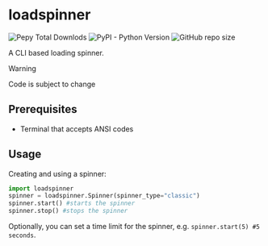 # loadspinner
![Pepy Total Downlods](https://img.shields.io/pepy/dt/loadspinner)
![PyPI - Python Version](https://img.shields.io/pypi/pyversions/loadspinner)
![GitHub repo size](https://img.shields.io/github/repo-size/xyzpw/loadspinner)

A CLI based loading spinner.

> [!WARNING]
> Code is subject to change

## Prerequisites
- Terminal that accepts ANSI codes

## Usage
Creating and using a spinner:
```python
import loadspinner
spinner = loadspinner.Spinner(spinner_type="classic")
spinner.start() #starts the spinner
spinner.stop() #stops the spinner
```
Optionally, you can set a time limit for the spinner, e.g. `spinner.start(5) #5 seconds`.
